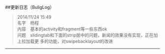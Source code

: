 ##更新日志（BuligLog）
>2014/11/24 15:49  
>名字&#8195;杨程  
>内容&#8195;基本的activity和fragment等一些东西ok  
>问题&#8195;slidingtab和下面的strip居中的问题，新闻的效果没有实现，正在加上拉加载更
>多的功能，对swipebacklayout的改进
***